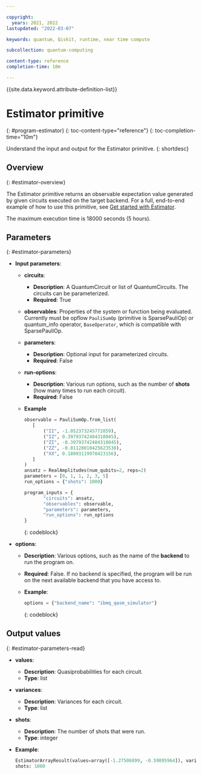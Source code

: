 ```yaml
---

copyright:
  years: 2021, 2022
lastupdated: "2022-03-07"

keywords: quantum, Qiskit, runtime, near time compute

subcollection: quantum-computing

content-type: reference
completion-time: 10m

---
```


{{site.data.keyword.attribute-definition-list}}


# Estimator primitive
{: #program-estimator}
{: toc-content-type="reference"}
{: toc-completion-time="10m"}

Understand the input and output for the Estimator primitive.
{: shortdesc}

## Overview
{: #estimator-overview}

The Estimator primitive returns an observable expectation value generated by given circuits executed on the target backend.  For a full, end-to-end example of how to use this primitive, see [Get started with Estimator](/docs/quantum-computing?topic=quantum-computing-example-estimator).

The maximum execution time is 18000 seconds (5 hours).

## Parameters
{: #estimator-parameters}

- **Input parameters**:
   - **circuits**:
      - **Description**: A QuantumCircuit or list of QuantumCircuits. The circuits can be parameterized.
      - **Required**: True
   - **observables**: Properties of the system or function being evaluated.  Currently must be opflow `PauliSumOp` (primitive is SparsePauliOp) or quantum_info operator, `BaseOperator`, which is compatible with SparsePauliOp.
   - **parameters**:
      - **Description**: Optional input for parameterized circuits.
      - **Required**: False
   - **run-options**:
      - **Description**: Various run options, such as the number of **shots** (how many times to run each circuit).
      - **Required**: False
   - **Example**

      ```Python
      observable = PauliSumOp.from_list(
         [
             ("II", -1.052373245772859),
             ("IZ", 0.39793742484318045),
             ("ZI", -0.39793742484318045),
             ("ZZ", -0.01128010425623538),
             ("XX", 0.18093119978423156),
         ]
      )
      ansatz = RealAmplitudes(num_qubits=2, reps=2)
      parameters = [0, 1, 1, 2, 3, 5]
      run_options = {"shots": 1000}

      program_inputs = {
             "circuits": ansatz,
             "observables": observable,
             "parameters": parameters,
             "run_options": run_options
      }
      ```
      {: codeblock}

- **options**:
   - **Description**: Various options, such as the name of the **backend** to run the program on.
   - **Required**: False.  If no backend is specified, the program will be run on the next available backend that you have access to.
   - **Example**:

      ```Python
      options = {"backend_name": "ibmq_qasm_simulator"}
      ```
      {: codeblock}

## Output values
{: #estimator-parameters-read}

- **values**:  
   - **Description**: Quasiprobabilities for each circuit.
   - **Type**: list
- **variances**:  
   - **Description**: Variances for each circuit.
   - **Type**: list
- **shots**:  
   - **Description**: The number of shots that were run.
   - **Type**: integer
- **Example**:

   ```python
   EstimatorArrayResult(values=array([-1.27506899, -0.59895964]), variances=array([0.30091147, 0.22917904]))
   shots: 1000
   ```
